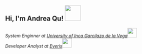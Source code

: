 <h2> Hi, I'm Andrea Qu! <img src="https://media.giphy.com/media/mGcNjsfWAjY5AEZNw6/giphy.gif" width="50"></h2>

<p><em>System Enginner at <a href="http://www.unb.br">University of Inca Garcilazo de la Vega</a><img src="https://media.giphy.com/media/fYSnHlufseco8Fh93Z/giphy.gif" width="30"></br>Developer Analyst at <a href="https://www.everis.com/peru/es/home-peru">Everis</a><img src="https://media.giphy.com/media/WUlplcMpOCEmTGBtBW/giphy.gif" width="30">
</em></p>
